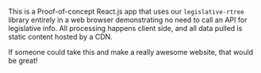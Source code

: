 
This is a Proof-of-concept React.js app that uses our `legislative-rtree` library entirely in a web browser demonstrating no need to call an API for legislative info. All processing happens client side, and all data pulled is static content hosted by a CDN.

If someone could take this and make a really awesome website, that would be great!

